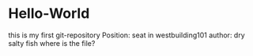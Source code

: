# Hello-World
this is my first git-repository
Position: seat in westbuilding101
author: dry salty fish
where is the file?


